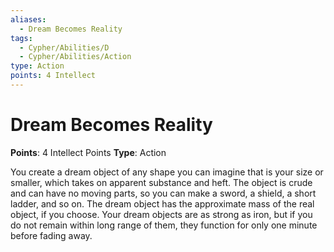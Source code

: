 ```yaml
---
aliases:
  - Dream Becomes Reality
tags:
  - Cypher/Abilities/D
  - Cypher/Abilities/Action
type: Action
points: 4 Intellect
---
```


# Dream Becomes Reality

**Points**: 4 Intellect Points
**Type**: Action

You create a dream object of any shape you can imagine that is your size or smaller, which takes on apparent substance and heft. The object is crude and can have no moving parts, so you can make a sword, a shield, a short ladder, and so on. The dream object has the approximate mass of the real object, if you choose. Your dream objects are as strong as iron, but if you do not remain within long range of them, they function for only one minute before fading away.
